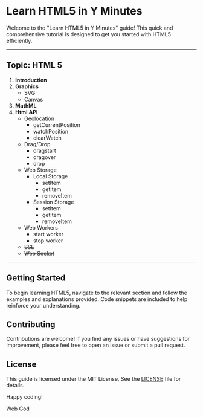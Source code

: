# Learn HTML5 in Y Minutes

Welcome to the "Learn HTML5 in Y Minutes" guide! This quick and comprehensive tutorial is designed to get you started with HTML5 efficiently.

---
## Topic: HTML 5

1. **Introduction**
2. **Graphics**
    - SVG
    - Canvas
3. **MathML**
4. **Html API**
    - Geolocation
      - getCurrentPosition
      - watchPosition
      - clearWatch
    - Drag/Drop
      - dragstart
      - dragover
      - drop
    - Web Storage
       - Local Storage
         - setItem
         - getItem
         - removeItem
      - Session Storage
         - setItem
         - getItem
         - removeItem
    - Web Workers
       - start worker
       - stop worker
     - ~~SSE~~
    - ~~Web Socket~~
  

---
## Getting Started

To begin learning HTML5, navigate to the relevant section and follow the examples and explanations provided. Code snippets are included to help reinforce your understanding.

## Contributing

Contributions are welcome! If you find any issues or have suggestions for improvement, please feel free to open an issue or submit a pull request.

## License

This guide is licensed under the MIT License. See the [LICENSE](LICENSE) file for details.

Happy coding!

Web God
